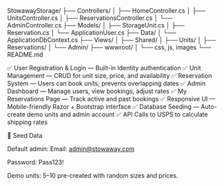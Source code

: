 StowawayStorage/
├── Controllers/
│   ├── HomeController.cs
│   ├── UnitsController.cs
│   ├── ReservationsController.cs
│   └── AdminController.cs
├── Models/
│   ├── StorageUnit.cs
│   ├── Reservation.cs
│   └── ApplicationUser.cs
├── Data/
│   └── ApplicationDbContext.cs
├── Views/
│   ├── Shared/
│   ├── Units/
│   ├── Reservations/
│   └── Admin/
├── wwwroot/
│   └── css, js, images
└── README.md


✅ User Registration & Login — Built-in Identity authentication
✅ Unit Management — CRUD for unit size, price, and availability
✅ Reservation System — Users can book units; prevents overlapping dates
✅ Admin Dashboard — Manage users, view bookings, adjust rates
✅ My Reservations Page — Track active and past bookings
✅ Responsive UI — Mobile-friendly Razor + Bootstrap interface
✅ Database Seeding — Auto-create demo units and admin account
✅ API Calls to USPS to calculate shipping rates

🧰 Seed Data

Default admin:
Email: admin@stowaway.com

Password: Pass123!

Demo units: 5–10 pre-created with random sizes and prices.
